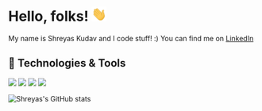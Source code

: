 
# Hello, folks! <img src="https://github.com/shreyas-jk/shreyas-jk/blob/main/wave.gif" width="30px">

My name is Shreyas Kudav and I code stuff! :)
You can find me on [LinkedIn](https://www.linkedin.com/in/shreyaskudav/)

## 🔧 Technologies & Tools
![](https://img.shields.io/badge/Programming_Language-Python-informational?style=flat&logo=python2&logoColor=white&color=2bbc8a)
![](https://img.shields.io/badge/Web_Framework-Flask-informational?style=flat&logo=python&logoColor=white&color=2bbc8a)
![](https://img.shields.io/badge/IDE-VSCode-informational?style=flat&logo=python&logoColor=white&color=2bbc8a)
![](https://img.shields.io/badge/Libraries-NumPy_Pandas_ScikitLearn_Matplotlib_Tensorflow-informational?style=flat&logo=python&logoColor=white&color=2bbc8a)

![Shreyas's GitHub stats](https://github-readme-stats.vercel.app/api?username=shreyas-jk&theme=dark)

